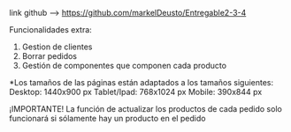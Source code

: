 link github --> https://github.com/markelDeusto/Entregable2-3-4

Funcionalidades extra:
  1. Gestion de clientes
  2. Borrar pedidos
  3. Gestión de componentes que componen cada producto
 
*Los tamaños de las páginas están adaptados a los tamaños siguientes:
Desktop: 1440x900 px
Tablet/Ipad: 768x1024 px
Mobile: 390x844 px
 
 
¡IMPORTANTE! La función de actualizar los productos de cada pedido solo funcionará si sólamente hay un producto en el pedido
